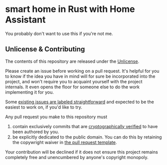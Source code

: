# smart home in Rust with Home Assistant

You probably don't want to use this if you're not me.

## Unlicense & Contributing

The contents of this repository are released under the [Unlicense](UNLICENSE).

Please create an issue before working on a pull request. It's helpful for you to know if the idea you have in mind will for sure be incorporated into the project, and won't require you to acquaint yourself with the project internals. It even opens the floor for someone else to do the work implementing it for you.

Some [existing issues are labeled straightforward](https://gitea.katniss.top/jacob/smart-home-in-rust-with-home-assistant/issues?labels=42) and expected to be the easiest to work on, if you'd like to try.

Any pull request you make to this repository must 
1. contain exclusively commits that are [cryptographically verified](https://docs.github.com/en/authentication/managing-commit-signature-verification/about-commit-signature-verification) to have been authored by you.
2. be explicitly dedicated to the public domain. You can do this by retaining the copywright waiver in [the pull request template](PULL_REQUEST_TEMPLATE).

Your contribution will be declined if it does not ensure this project remains completely free and unencumbered by anyone's copyright monopoly.
